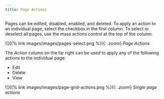 ```yaml
---
title: Page Actions
---
```


Pages can be edited, disabled, enabled, and deleted. To apply an action to an individual page, select the checkbox in the first column. To select or deselect all pages, use the mass actions control at the top of the column.

![]({% link images/images/pages-select.png %}){: .zoom}
_Page Actions_

The _Action_ column on the far right can be used to apply any of the following actions to the individual page:

- Edit
- Delete
- View

![]({% link images/images/page-grid-actions.png %}){: .zoom}
_Single page actions_
